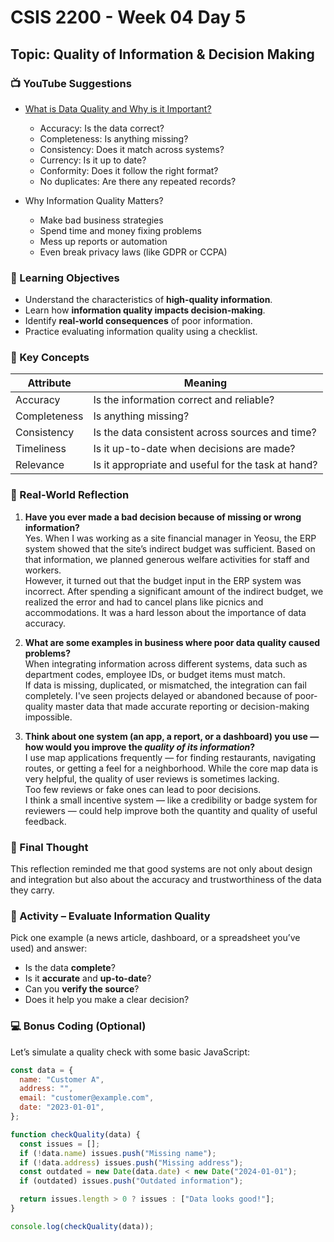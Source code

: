 # CSIS 2200 - Week 04 Day 5

## Topic: Quality of Information & Decision Making

### 📺 YouTube Suggestions

- [What is Data Quality and Why is it Important?](https://www.youtube.com/watch?v=GWiiZWb69Sw)

  - Accuracy: Is the data correct?
  - Completeness: Is anything missing?
  - Consistency: Does it match across systems?
  - Currency: Is it up to date?
  - Conformity: Does it follow the right format?
  - No duplicates: Are there any repeated records?

- Why Information Quality Matters?
  - Make bad business strategies
  - Spend time and money fixing problems
  - Mess up reports or automation
  - Even break privacy laws (like GDPR or CCPA)

### 🎯 Learning Objectives

- Understand the characteristics of **high-quality information**.
- Learn how **information quality impacts decision-making**.
- Identify **real-world consequences** of poor information.
- Practice evaluating information quality using a checklist.

### 📘 Key Concepts

| Attribute    | Meaning                                            |
| ------------ | -------------------------------------------------- |
| Accuracy     | Is the information correct and reliable?           |
| Completeness | Is anything missing?                               |
| Consistency  | Is the data consistent across sources and time?    |
| Timeliness   | Is it up-to-date when decisions are made?          |
| Relevance    | Is it appropriate and useful for the task at hand? |

### 🔎 Real-World Reflection

1. **Have you ever made a bad decision because of missing or wrong information?**  
   Yes. When I was working as a site financial manager in Yeosu, the ERP system showed that the site’s indirect budget was sufficient. Based on that information, we planned generous welfare activities for staff and workers.  
   However, it turned out that the budget input in the ERP system was incorrect. After spending a significant amount of the indirect budget, we realized the error and had to cancel plans like picnics and accommodations. It was a hard lesson about the importance of data accuracy.

2. **What are some examples in business where poor data quality caused problems?**  
   When integrating information across different systems, data such as department codes, employee IDs, or budget items must match.  
   If data is missing, duplicated, or mismatched, the integration can fail completely. I've seen projects delayed or abandoned because of poor-quality master data that made accurate reporting or decision-making impossible.

3. **Think about one system (an app, a report, or a dashboard) you use — how would you improve the *quality of its information*?**  
   I use map applications frequently — for finding restaurants, navigating routes, or getting a feel for a neighborhood. While the core map data is very helpful, the quality of user reviews is sometimes lacking.  
   Too few reviews or fake ones can lead to poor decisions.  
   I think a small incentive system — like a credibility or badge system for reviewers — could help improve both the quantity and quality of useful feedback.

### 🌱 Final Thought  

This reflection reminded me that good systems are not only about design and integration but also about the accuracy and trustworthiness of the data they carry.

### 🧠 Activity – Evaluate Information Quality

Pick one example (a news article, dashboard, or a spreadsheet you’ve used) and answer:

- Is the data **complete**?
- Is it **accurate** and **up-to-date**?
- Can you **verify the source**?
- Does it help you make a clear decision?

### 💻 Bonus Coding (Optional)

Let’s simulate a quality check with some basic JavaScript:

```js
const data = {
  name: "Customer A",
  address: "",
  email: "customer@example.com",
  date: "2023-01-01",
};

function checkQuality(data) {
  const issues = [];
  if (!data.name) issues.push("Missing name");
  if (!data.address) issues.push("Missing address");
  const outdated = new Date(data.date) < new Date("2024-01-01");
  if (outdated) issues.push("Outdated information");

  return issues.length > 0 ? issues : ["Data looks good!"];
}

console.log(checkQuality(data));
```
